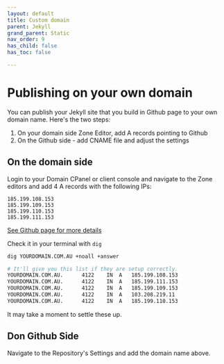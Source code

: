 ```yaml
---
layout: default
title: Custom domain
parent: Jekyll
grand_parent: Static
nav_order: 9
has_child: false
has_toc: false

---
```


# Publishing on your own domain

You can publish your Jekyll site that you build in Github page to your own domain name. Here's the two steps:
1. On your domain side Zone Editor, add A records pointing to Github
2. On the Github side - add CNAME file and adjust the settings

## On the domain side
Login to your Domain CPanel or client console and navigate to the Zone editors and add 4 A records with the following IPs:

```
185.199.108.153
185.199.109.153
185.199.110.153
185.199.111.153
```
[See Github page for more details](https://docs.github.com/en/github/working-with-github-pages/managing-a-custom-domain-for-your-github-pages-site)

Check it in your terminal with `dig`

```bash
dig YOURDOMAIN.COM.AU +noall +answer

# It'll give you this list if they are setup correctly.
YOURDOMAIN.COM.AU.		4122	IN	A	185.199.108.153
YOURDOMAIN.COM.AU.  	4122	IN	A	185.199.111.153
YOURDOMAIN.COM.AU.		4122	IN	A	185.199.109.153
YOURDOMAIN.COM.AU.		4122	IN	A	103.208.219.11
YOURDOMAIN.COM.AU.		4122	IN	A	185.199.110.153
```

It may take a moment to settle these up.

## Don Github Side

Navigate to the Repository's Settings and add the domain name above.
